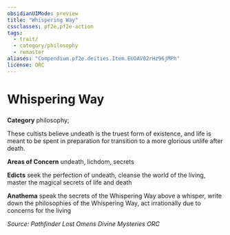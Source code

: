 ```yaml
---
obsidianUIMode: preview
title: "Whispering Way"
cssclasses: pf2e,pf2e-action
tags:
  - trait/
  - category/philosophy
  - remaster
aliases: "Compendium.pf2e.deities.Item.EUOAV02rHz96jMPh"
license: ORC
---
```

# Whispering Way

### 

**Category** philosophy; 




These cultists believe undeath is the truest form of existence, and life is meant to be spent in preparation for transition to a more glorious unlife after death.

**Areas of Concern** undeath, lichdom, secrets

**Edicts** seek the perfection of undeath, cleanse the world of the living, master the magical secrets of life and death

**Anathema** speak the secrets of the Whispering Way above a whisper, write down the philosophies of the Whispering Way, act irrationally due to concerns for the living

*Source: Pathfinder Lost Omens Divine Mysteries*
*ORC*